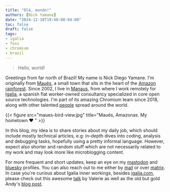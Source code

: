 ```yaml
---
title: "Olá, mundo!"
authors: [Nick Yamane]
date: "2024-12-10T19:40:00-04:00"
toc: false
draft: false
tags:
- igalia
- foss
- chromium
- brazil
---
```


> Hello, world!

Greetings from far north of Brazil! My name is Nick Diego Yamane. I'm
originally from [Maués](https://en.wikipedia.org/wiki/Mau%C3%A9s), a
small town that sits in the heart of the [Amazon
rainforest](https://en.wikipedia.org/wiki/Amazon_rainforest). Since
2002, I live in [Manaus](https://en.wikipedia.org/wiki/Manaus), from
where I work remotely for [Igalia](https://igalia.com), a spanish flat
worker-owned consultancy specialized in core open source technologies.
I'm part of its amazing Chromium team since 2018, along with other
talented [people](https://www.igalia.com/team/) spread around the world.

{{< figure src="maues-bird-view.jpg" title="Maués, Amazonas. My hometown ❤️ " >}}

In this blog, my idea is to share stories about my daily job, which
should include mostly technical articles, e.g: in-depth dives into
coding, analysis and debugging tasks, hopefully using a pretty informal
language. However, expect also shorter and random stuff which are not
necessarily related to my work and may look more like microblogging
content.

For more frequent and short updates, keep an eye on my
[mastodon](https://social.coop/@nickdiego) and
[bluesky](https://bsky.app/profile/nickdiego.dev) profiles. You can also
reach out to me either by [mail](mailto:nickdiego@igalia.com) or over
[matrix](https://matrix.to/#/@nickdiego:igalia.com). In case you're
curious about Igalia inner workings, besides
[igalia.com](https://igalia.com), please check out this awesome
[talk](https://youtu.be/du7fC8VCbXg) by Valerie as well as the old but
gold Andy's [blog
post](https://wingolog.org/archives/2011/04/05/new-beginnings).
